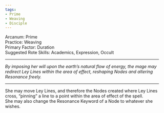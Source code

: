 ```yaml
---
tags:
- Prime
- Weaving
- Disciple
---
```


Arcanum: Prime\
Practice: Weaving\
Primary Factor: Duration\
Suggested Rote Skills: Academics, Expression, Occult

---

_By imposing her will upon the earth’s natural flow of energy, the mage may redirect Ley Lines within the area of effect, reshaping Nodes and altering Resonance freely._

---

She may move Ley Lines, and therefore the Nodes created where Ley Lines cross, “pinning” a line to a point within the area of effect of the spell.\
She may also change the Resonance Keyword of a Node to whatever she wishes.